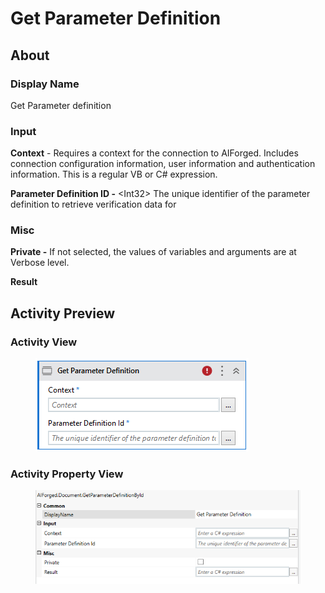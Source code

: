 # Get Parameter Definition

## About

### Display Name

Get Parameter definition

### Input

**Context** - Requires a context for the connection to AIForged. Includes connection configuration information, user information and authentication information. This is a regular VB or C# expression.

**Parameter Definition ID -** \<Int32> The unique identifier of the parameter definition to retrieve verification data for

### Misc

**Private -** If not selected, the values of variables and arguments are at Verbose level.

**Result**

## Activity Preview

### Activity View

<figure><img src="../../.gitbook/assets/image (17).png" alt=""><figcaption></figcaption></figure>

### Activity Property View

<figure><img src="../../.gitbook/assets/image (88).png" alt=""><figcaption></figcaption></figure>
